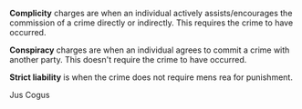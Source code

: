 **Complicity** charges are when an individual actively assists/encourages the commission of a crime directly or indirectly. This requires the crime to have occurred.

**Conspiracy** charges are when an individual agrees to commit a crime with another party. This doesn't require the crime to have occurred.
	
**Strict liability** is when the crime does not require mens rea for punishment.

Jus Cogus